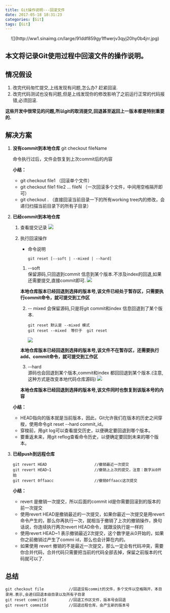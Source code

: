 ```yaml
---
title: Git操作说明---回滚文件
date: 2017-05-18 18:31:23
categories: [Git]
tags: [Git]
---
```

<p align="center">
![](http://ww1.sinaimg.cn/large/91ddf859gy1ffwerjv3qyj20hy0b4jrr.jpg)
</p>

## 本文将记录Git使用过程中回滚文件的操作说明。

## 情况假设
1. 改完代码匆忙提交,上线发现有问题,怎么办? 赶紧回滚.
2. 改完代码测试也没有问题,但是上线发现你的修改影响了之前运行正常的代码报错,必须回滚.


**这些开发中很常见的问题,所以git的取消提交,回退甚至返回上一版本都是特别重要的.**

## 解决方案

1. **没有commit到本地仓库**
		git checkout fileName
		
	命令执行过后，文件会恢复到上次commit后的内容

	**小结：**
	- git checkout file1 （回滚单个文件）
	- git checkout file1 file2 ... fileN （一次回滚多个文件，中间用空格隔开即可）
	- git checkout . （直接回滚当前目录一下的所有working tree内的修改，会递归扫描当前目录下的所有子目录）

2. **已经commit到本地仓库**
	1. 查看提交记录
		![](http://ww1.sinaimg.cn/large/91ddf859gy1ffpbxiuph0j20b102vq2w.jpg)
	2. 执行回滚操作
		- 命令说明
			```
			git reset [--soft | --mixed | --hard]
			```
		1. \--soft		 
				保留源码,只回退到commit 信息到某个版本.不涉及index的回退,如果还需要提交,直接commit即可.
			![](http://ww1.sinaimg.cn/large/91ddf859gy1ffpc6lxk5yj20gz0az75b.jpg)
	
		 **本地仓库版本已经回退到选择的版本号,该文件已经处于暂存区，只需要执行commit命令，就可提交到工作区**
		
		2. \-- mixed
				会保留源码,只是将git commit和index 信息回退到了某个版本.

			```
			git reset 默认是 --mixed 模式 
			git reset --mixed  等价于  git reset
			```
			![](http://ww1.sinaimg.cn/large/91ddf859gy1ffpci3ohgoj20hi04iq2y.jpg)
	
	 	**本地仓库版本已经回退到选择的版本号,该文件不在暂存区，还需要执行add、commit命令，就可提交到工作区**

		3. \--hard		 
				源码也会回退到某个版本,commit和index 都回回退到某个版本.(注意,这种方式是改变本地代码仓库源码)
			![](http://ww1.sinaimg.cn/large/91ddf859gy1ffpcod2n0bj209k03q744.jpg)

		 **本地仓库版本已经回退到选择的版本号,该文件同时也恢复到该版本号的内容**

	**小结：**	
	- HEAD指向的版本就是当前版本，因此，Git允许我们在版本的历史之间穿梭，使用命令git reset --hard commit_id。
	- 穿梭前，用git log可以查看提交历史，以便确定要回退到哪个版本。
	- 要重返未来，用git reflog查看命令历史，以便确定要回到未来的哪个版本。		

3. **已经push到远程仓库**
	```
	git revert HEAD                     //撤销最近一次提交
	git revert HEAD~1                   //撤销上上次的提交，注意：数字从0开始
	git revert 0ffaacc                  //撤销0ffaacc这次提交
	```
	**小结：**
	- revert 是撤销一次提交，所以后面的commit id是你需要回滚到的版本的前一次提交		
	- 使用revert HEAD是撤销最近的一次提交，如果你最近一次提交是用revert命令产生的，那么你再执行一次，就相当于撤销了上次的撤销操作，换句话说，你连续执行两次revert HEAD命令，就跟没执行是一样的		
	- 使用revert HEAD~1 表示撤销最近2次提交，这个数字是从0开始的，如果你之前撤销过产生了commi id，那么也会计算在内的。	
	- 如果使用 revert 撤销的不是最近一次提交，那么一定会有代码冲突，需要你合并代码，合并代码只需要把当前的代码全部去掉，保留之前版本的代码就可以了.

## 总结
```	
git checkout file  			//回退没有commit的文件，多个文件以空格隔开，本目录用.表示,会递归回退本级目录以及所有子目录
git reset commitId			//回退工作区文件，版本号会回退
git revert commitId			//回退远程仓库，会产生新的版本号
```
  			
				



